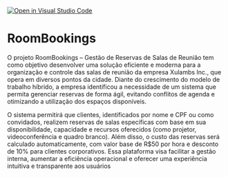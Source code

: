 [![Open in Visual Studio Code](https://classroom.github.com/assets/open-in-vscode-2e0aaae1b6195c2367325f4f02e2d04e9abb55f0b24a779b69b11b9e10269abc.svg)](https://classroom.github.com/online_ide?assignment_repo_id=18834569&assignment_repo_type=AssignmentRepo)
# RoomBookings
O projeto RoomBookings – Gestão de Reservas de Salas de Reunião tem como objetivo desenvolver uma solução eficiente e moderna para a organização e controle das salas de reunião da empresa Xulambs Inc., que opera em diversos pontos da cidade. Diante do crescimento do modelo de trabalho híbrido, a empresa identificou a necessidade de um sistema que permita gerenciar reservas de forma ágil, evitando conflitos de agenda e otimizando a utilização dos espaços disponíveis.

O sistema permitirá que clientes, identificados por nome e CPF ou como convidados, realizem reservas de salas específicas com base em sua disponibilidade, capacidade e recursos oferecidos (como projetor, videoconferência e quadro branco). Além disso, o custo das reservas será calculado automaticamente, com valor base de R$50 por hora e desconto de 10% para clientes corporativos. Essa plataforma visa facilitar a gestão interna, aumentar a eficiência operacional e oferecer uma experiência intuitiva e transparente aos usuários

